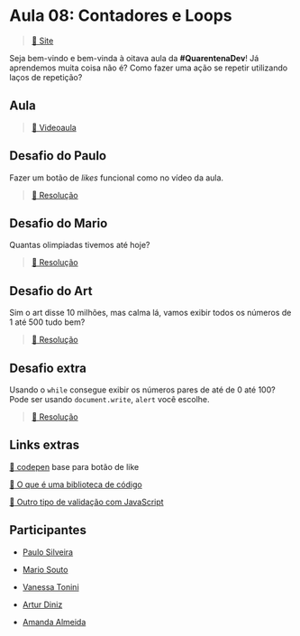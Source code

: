 # Aula 08: Contadores e Loops

> [:link: Site](https://www.alura.com.br/quarentenadev/aula08-laco-no-javascript "Site da aula 08")

Seja bem-vindo e bem-vinda à oitava aula da **#QuarentenaDev**!
Já aprendemos muita coisa não é?
Como fazer uma ação se repetir utilizando laços de repetição?

## Aula

> [:link: Videoaula](https://www.youtube.com/watch?v=NFkehpp-Jlk "Vídeo não listado no YouTube")

## Desafio do Paulo

Fazer um botão de _likes_ funcional como no vídeo da aula.

> [:dart: Resolução](https://codepen.io/newtmagalhaes/pen/WNQbqPL "Código no codepen")

## Desafio do Mario

Quantas olimpiadas tivemos até hoje?

> [:dart: Resolução](./olimpiadas.js "Código no JavaScript")

## Desafio do Art

Sim o art disse 10 milhões, mas calma lá, vamos exibir todos os números de 1 até 500 tudo bem?

> [:dart: Resolução](./quinhentos.js "Código no JavaScript")

## Desafio extra

Usando o `while` consegue exibir os números pares de até de 0 até 100?
Pode ser usando `document.write`, `alert` você escolhe.

> [:dart: Resolução](./pares.js "Código no JavaScript")

## Links extras

[:link: codepen](https://codepen.io/theamandaalmeida/pen/wvabevv "Codepen da Amanda") base para botão de like

[:link: O que é uma biblioteca de código](<https://pt.wikipedia.org/wiki/Biblioteca_(computa%C3%A7%C3%A3o)> "Explicação na Wikipédia")

[:link: Outro tipo de validação com JavaScript](https://www.alura.com.br/artigos/criando-uma-mascara-de-telefone-com-javascript "Artigo na alura")

## Participantes

- [Paulo Silveira](https://twitter.com/paulo_caelum "Perfil no Twitter")

- [Mario Souto](https://twitter.com/omariosouto "Perfil no Twitter")

- [Vanessa Tonini](https://twitter.com/vanessametonini "Perfil no Twitter")

- [Artur Diniz](https://twitter.com/artdiniz "Perfil no Twitter")

- [Amanda Almeida](https://www.instagram.com/theamandaalmeida "Perfil no Twitter")
